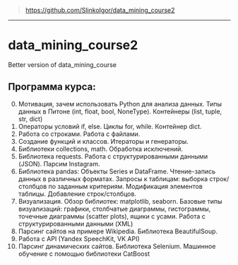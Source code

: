 > https://github.com/SlinkoIgor/data_mining_course2
---

# data_mining_course2
Better version of data_mining_course

## Программа курса:

00. Мотивация, зачем использовать Python для анализа данных.
Типы данных в Питоне (int, float, bool, NoneType). Контейнеры (list, tuple, str, dict)
01. Операторы условий if, else. Циклы for, while. Контейнер dict.
02. Работа со строками. Работа с файлами.
03. Создание функций и классов. Итераторы и генераторы. 
04. Библиотеки collections, math. Обработка исключений.
05. Библиотека requests. Работа с структурированными данными (JSON). Парсим Instagram.
06. Библиотека pandas: Объекты Series и DataFrame. Чтение-запись данных в различных форматах. Запросы к таблицам: выборка строк/столбцов по заданным критериям. Модификация элементов таблицы. Добавление строк/столбцов.
07. Визуализация. Обзор библиотек: matplotlib, seaborn. Базовые типы визуализаций: графики, столбчатые диаграммы, гистограммы, точечные диаграммы (scatter plots), ящики с усами. Работа с структурированными данными (XML)
08. Парсинг сайтов на примере Wikipedia. Библиотека BeautifulSoup.
09. Работа с API (Yandex SpeechKit, VK API)
10. Парсинг динамических сайтов. Библиотека Selenium. Машинное обучение с помощью библиотеки CatBoost

